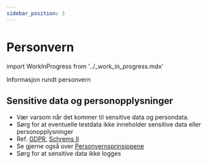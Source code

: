 ```yaml
---
sidebar_position: 3
---
```


# Personvern

import WorkInProgress from '../_work_in_progress.mdx'

<WorkInProgress />

Informasjon rundt personvern

## Sensitive data og personopplysninger

- Vær varsom når det kommer til sensitive data og persondata.
- Sørg for at eventuelle testdata ikke inneholder sensitive data eller personopplysninger
- Ref. [GDPR](https://ec.europa.eu/info/law/law-topic/data-protection/eu-data-protection-rules_en), [Schrems II](https://www.datatilsynet.no/aktuelt/aktuelle-nyheter-2021/oppdatert-veiledning-om-schrems-ii-fra-edpb/)
- Se gjerne også over [Personvernsprinsippene](https://www.datatilsynet.no/rettigheter-og-plikter/personvernprinsippene/)
- Sørg for at sensitive data ikke logges
